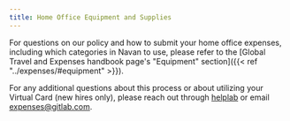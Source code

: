 ```yaml
---
title: Home Office Equipment and Supplies
---
```


For questions on our policy and how to submit your home office expenses, including which categories in Navan to use, please refer to the [Global Travel and Expenses handbook page's "Equipment" section]({{< ref "../expenses/#equipment" >}}).

For any additional questions about this process or about utilizing your Virtual Card (new hires only), please reach out through [helplab](https://helplab.gitlab.systems/esc?id=emp_taxonomy_topic&topic_id=be64c8dd478c069067429ee0026d4308&in_context=true) or email expenses@gitlab.com.
